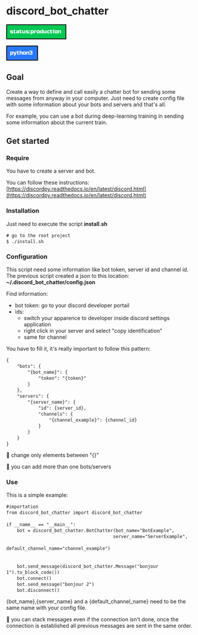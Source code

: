 # discord_bot_chatter 

![tag:status:status:production](https://raw.githubusercontent.com/PouceHeure/markdown_tags/v1.0/tags/status/status_production/status_production_green.png)

![tag:language:python3](https://raw.githubusercontent.com/PouceHeure/markdown_tags/v1.0/tags/language/python3/python3_blue.png)

## Goal 
Create a way to define and call easily a chatter bot for sending some messages from anyway in your computer. Just need to create config file with some information about your bots and servers and that's all.

For example, you can use a bot during deep-learning training in sending some information about the current train.

## Get started 

### Require 
You have to create a server and bot. 

You can follow these instructions: [https://discordpy.readthedocs.io/en/latest/discord.html](https://discordpy.readthedocs.io/en/latest/discord.html)


### Installation 
Just need to execute the script **install.sh**

```
# go to the root project 
$ ./install.sh
```

### Configuration 

This script need some information like bot token, server id and channel id. The previous script created a json to this location: 
**~/.discord_bot_chatter/config.json**

Find information: 
- bot token: go to your discord developer portail
- ids: 
  - switch your apparence to developer inside discord settings application  
  - right click in your server and select "copy identification"
  - same for channel

You have to fill it, it's really important to follow this pattern: 

```
{
    "bots": {
        "{bot_name}": {
            "token": "{token}"
        }
    }, 
    "servers": {
        "{server_name}": {
            "id": {server_id},
            "channels": {
                "{channel_example}": {channel_id}
            }
        }
    }
}
```

:pencil: change only elements between "{}"

:pencil: you can add more than one bots/servers


### Use 

This is a simple example: 

```
#importation
from discord_bot_chatter import discord_bot_chatter

if __name__ == "__main__":
    bot = discord_bot_chatter.BotChatter(bot_name="BotExample",
                                        server_name="ServerExample",
                                        default_channel_name="channel_example")

    
    bot.send_message(discord_bot_chatter.Message("bonjour 1").to_block_code())
    bot.connect()
    bot.send_message("bonjour 2")
    bot.disconnect()

```


{bot_name},{server_name} and a {default_channel_name} need to be the same name with your config file. 

:pencil: you can stack messages even if the connection isn't done, once the connection is established all previous messages are sent in the same order. 







